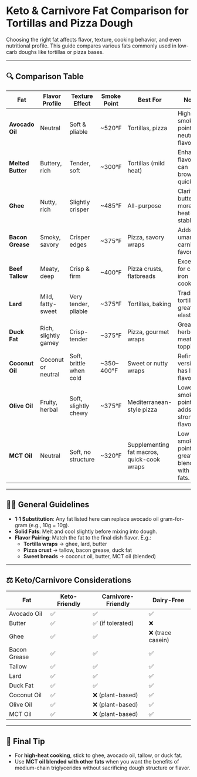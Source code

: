 # Keto & Carnivore Fat Comparison for Tortillas and Pizza Dough

Choosing the right fat affects flavor, texture, cooking behavior, and even nutritional profile. This guide compares various fats commonly used in low-carb doughs like tortillas or pizza bases.

---

## 🔍 Comparison Table

| Fat              | Flavor Profile       | Texture Effect        | Smoke Point | Best For               | Notes |
|------------------|----------------------|------------------------|-------------|------------------------|-------|
| **Avocado Oil**  | Neutral              | Soft & pliable         | ~520°F      | Tortillas, pizza       | High smoke point, neutral flavor. |
| **Melted Butter**| Buttery, rich        | Tender, soft           | ~300°F      | Tortillas (mild heat)  | Enhances flavor but can brown quickly. |
| **Ghee**         | Nutty, rich          | Slightly crisper       | ~485°F      | All-purpose            | Clarified butter, more heat-stable. |
| **Bacon Grease** | Smoky, savory        | Crisper edges          | ~375°F      | Pizza, savory wraps    | Adds umami, carnivore favorite. |
| **Beef Tallow**  | Meaty, deep          | Crisp & firm           | ~400°F      | Pizza crusts, flatbreads| Excellent for cast-iron cooking. |
| **Lard**         | Mild, fatty-sweet    | Very tender, pliable   | ~375°F      | Tortillas, baking      | Traditional tortilla fat, great elasticity. |
| **Duck Fat**     | Rich, slightly gamey | Crisp-tender           | ~375°F      | Pizza, gourmet wraps   | Great with herb or meat toppings. |
| **Coconut Oil**  | Coconut or neutral   | Soft, brittle when cold| ~350–400°F  | Sweet or nutty wraps   | Refined version has little flavor. |
| **Olive Oil**    | Fruity, herbal       | Soft, slightly chewy   | ~375°F      | Mediterranean-style pizza | Lower smoke point, adds strong flavor. |
| **MCT Oil**      | Neutral              | Soft, no structure     | ~320°F      | Supplementing fat macros, quick-cook wraps | Low smoke point, great for blending with other fats. |

---

## 🧑‍🍳 General Guidelines

- **1:1 Substitution**: Any fat listed here can replace avocado oil gram-for-gram (e.g., 10g = 10g).
- **Solid Fats**: Melt and cool slightly before mixing into dough.
- **Flavor Pairing**: Match the fat to the final dish flavor. E.g.:
  - **Tortilla wraps** → ghee, lard, butter
  - **Pizza crust** → tallow, bacon grease, duck fat
  - **Sweet breads** → coconut oil, butter, MCT oil (blended)

---

## ⚖️ Keto/Carnivore Considerations

| Fat              | Keto-Friendly | Carnivore-Friendly | Dairy-Free |
|------------------|---------------|---------------------|-------------|
| Avocado Oil      | ✅            | ✅                  | ✅          |
| Butter           | ✅            | ✅ (if tolerated)    | ❌          |
| Ghee             | ✅            | ✅                  | ❌ (trace casein) |
| Bacon Grease     | ✅            | ✅                  | ✅          |
| Tallow           | ✅            | ✅                  | ✅          |
| Lard             | ✅            | ✅                  | ✅          |
| Duck Fat         | ✅            | ✅                  | ✅          |
| Coconut Oil      | ✅            | ❌ (plant-based)     | ✅          |
| Olive Oil        | ✅            | ❌ (plant-based)     | ✅          |
| MCT Oil          | ✅            | ❌ (plant-based)     | ✅          |

---

## 🧪 Final Tip

- For **high-heat cooking**, stick to ghee, avocado oil, tallow, or duck fat.
- Use **MCT oil blended with other fats** when you want the benefits of medium-chain triglycerides without sacrificing dough structure or flavor.
